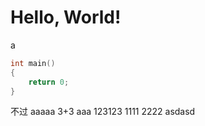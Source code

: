 # Hello, World!
a
``` C++
int main()
{
    return 0;
}
```
不过
aaaaa
3+3
aaa
123123
1111
2222
asdasd
